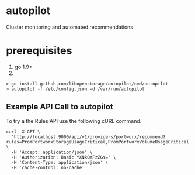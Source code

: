 # autopilot
Cluster monitoring and automated recommendations

# prerequisites

1. go 1.9+
2. 
```
> go install github.com/libopenstorage/autopilot/cmd/autopilot
> autopilot -f /etc/config.json -d /var/run/autopilot
```

## Example API Call to autopilot
To try a the Rules API use the following cURL command.

```
curl -X GET \
  'http://localhost:9000/api/v1/providers/portworx/recommend?rules=PromPortworxStorageUsageCritical,PromPortworxVolumeUsageCritical' \
  -H 'Accept: application/json' \
  -H 'Authorization: Basic YXNkOmFzZGY=' \
  -H 'Content-Type: application/json' \
  -H 'cache-control: no-cache'
```
